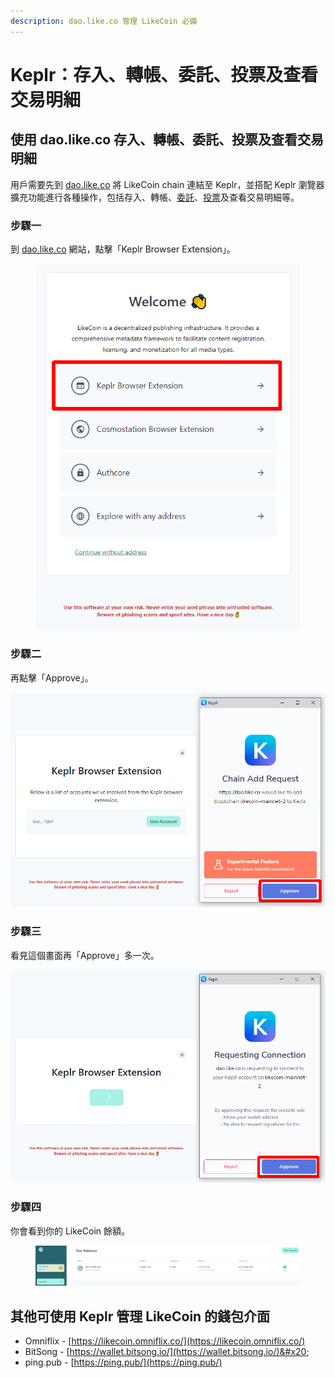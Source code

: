 ```yaml
---
description: dao.like.co 管理 LikeCoin 必備
---
```


# Keplr：存入、轉帳、委託、投票及查看交易明細

## 使用 dao.like.co 存入、轉帳、委託、投票及查看交易明細 <a href="#dao-like-co" id="dao-like-co"></a>

用戶需要先到 [dao.like.co](https://dao.like.co/) 將 LikeCoin chain 連結至 Keplr，並搭配 Keplr 瀏覽器擴充功能進行各種操作，包括存入、轉帳、[委託](../../stake/)、[投票](../../governance/direct-vote.md)及查看交易明細等。

### 步驟一

到 [dao.like.co](https://dao.like.co/) 網站，點擊「Keplr Browser Extension」。

<figure><img src="../../../.gitbook/assets/keplr06.png" alt=""><figcaption></figcaption></figure>

### 步驟二

再點擊「Approve」。

![](../../../.gitbook/assets/keplr07.png)

### 步驟三

看見這個畫面再「Approve」多一次。

![](../../../.gitbook/assets/keplr08.png)

### 步驟四

你會看到你的 LikeCoin 餘額。

<figure><img src="../../../.gitbook/assets/keplr09.png" alt=""><figcaption></figcaption></figure>

## 其他可使用 Keplr 管理 LikeCoin 的錢包介面 <a href="#other-wallet-interface" id="other-wallet-interface"></a>

* Omniflix - [https://likecoin.omniflix.co/](https://likecoin.omniflix.co/)
* BitSong - [https://wallet.bitsong.io/](https://wallet.bitsong.io/)&#x20;
* ping.pub - [https://ping.pub/](https://ping.pub/)

